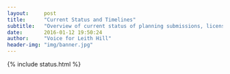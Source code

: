 ```yaml
---
layout:     post
title:      "Current Status and Timelines"
subtitle:   "Overview of current status of planning submissions, licenses and permits, etc."
date:       2016-01-12 19:50:24
author:     "Voice for Leith Hill"
header-img: "img/banner.jpg"
---
```


{% include status.html %}